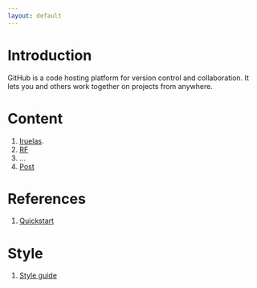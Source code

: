 ```yaml
---
layout: default
---
```


# Introduction

GitHub is a code hosting platform for version control and collaboration. It lets you and others work together on projects from anywhere.

# Content

1. [Iruelas](https://iruelas.readthedocs.io/es/main/index.html).
2. [RF](/markdown_files/RF.md)
3. ...
4. [Post](/docs/publicaciones.rst)

# References

1. [Quickstart](https://docs.github.com/es/pages/quickstart)

# Style

1. [Style guide](/markdown_files/style.md)
